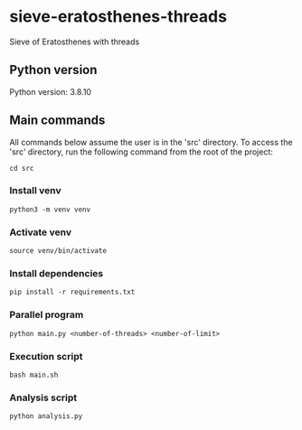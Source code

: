 # sieve-eratosthenes-threads
Sieve of Eratosthenes with threads

## Python version

Python version: 3.8.10

## Main commands

All commands below assume the user is in the 'src' directory. To access the 'src' directory, run the following command from the root of the project:

```
cd src
```

### Install venv

```
python3 -m venv venv
```

### Activate venv

```
source venv/bin/activate
```

### Install dependencies

```
pip install -r requirements.txt
```

### Parallel program

```
python main.py <number-of-threads> <number-of-limit>
```

### Execution script

```
bash main.sh
```

### Analysis script

```
python analysis.py
```
